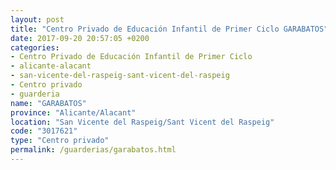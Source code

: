 ```yaml
---
layout: post
title: "Centro Privado de Educación Infantil de Primer Ciclo GARABATOS"
date: 2017-09-20 20:57:05 +0200
categories:
- Centro Privado de Educación Infantil de Primer Ciclo
- alicante-alacant
- san-vicente-del-raspeig-sant-vicent-del-raspeig
- Centro privado
- guarderia
name: "GARABATOS"
province: "Alicante/Alacant"
location: "San Vicente del Raspeig/Sant Vicent del Raspeig"
code: "3017621"
type: "Centro privado"
permalink: /guarderias/garabatos.html
---
```

